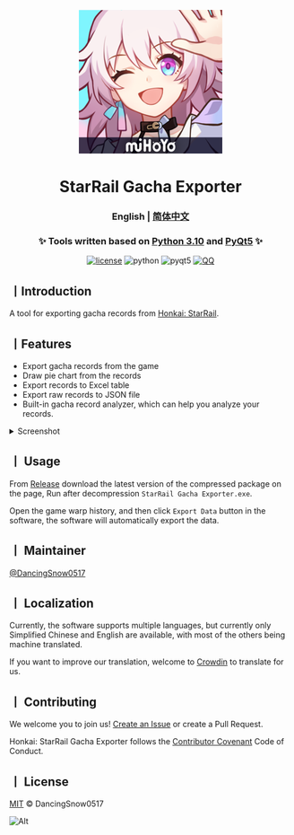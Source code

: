 <p align="center">
  <a href="https://github.com/DancingSnow0517/StarRail-gacha">
    <img src="imgs/star_rail.png" alt="logo" width="256" height="256"/>
  </a>
</p>

<h1 align="center">StarRail Gacha Exporter</h1>

<h3 align="center">
    English | <a href="README-CN.MD">简体中文</a>
</h3>

<h3 align="center">
  ✨ Tools written based on <a href="https://www.python.org/">Python 3.10</a> and <a href="https://pypi.org/project/PyQt5/">PyQt5</a> ✨
</h3>

<p align="center">
  <a href="https://github.com/DancingSnow0517/StarRail-gacha/LICENSE"><img src="https://img.shields.io/github/license/DancingSnow0517/StarRail-gacha" alt="license"></a>
  <img src="https://img.shields.io/badge/Python-3.10-yellow" alt="python">
  <img src="https://img.shields.io/badge/PyQt5-5.15.9-blue" alt="pyqt5">
  <a href="https://qm.qq.com/cgi-bin/qm/qr?k=s61-P0XfzSf31k7U1DwEy9gwwZQZ1ibP&jump_from=webapi&authKey=rr2tKgtASGSdUZWfhmgd75Tz49BPyCELq20t4q4Qg9uiP8+aXM2BGonpssyeCxpp"><img src="https://img.shields.io/badge/QQ%E4%BA%A4%E6%B5%81%E7%BE%A4-723453160-ff69b4" alt="QQ"></a>
</p>

## 丨Introduction

A tool for exporting gacha records from [Honkai: StarRail](https://hsr.hoyoverse.com/en-us/).

## 丨Features

- Export gacha records from the game
- Draw pie chart from the records
- Export records to Excel table
- Export raw records to JSON file
- Built-in gacha record analyzer, which can help you analyze your records.

<details>
<summary>Screenshot</summary>
<img src="imgs/1.png" alt="Software main page"/>
</details>

## 丨 Usage

From [Release](https://github.com/DancingSnow0517/StarRail-gacha/releases) download the latest version of the compressed package on the page, Run after decompression `StarRail Gacha Exporter.exe`.

Open the game warp history, and then click `Export Data` button in the software, the software will automatically export the data.

## 丨 Maintainer

[@DancingSnow0517](https://github.com/DancingSnow0517)

## 丨 Localization

Currently, the software supports multiple languages, but currently only Simplified Chinese and English are available, with most of the others being machine translated.

If you want to improve our translation, welcome to [Crowdin](https://crowdin.com/project/StarRail-gacha) to translate for us.

## 丨 Contributing

We welcome you to join us! [Create an Issue](https://github.com/DancingSnow0517/StarRail-gacha/issues/new) or create a Pull Request.

Honkai: StarRail Gacha Exporter follows the [Contributor Covenant](http://contributor-covenant.org/version/1/3/0/) Code of Conduct.

## 丨 License

[MIT](LICENSE) © DancingSnow0517

![Alt](https://repobeats.axiom.co/api/embed/737dc27a07322599d320e817c43d49ff701b9c4e.svg "Repobeats analytics image")
